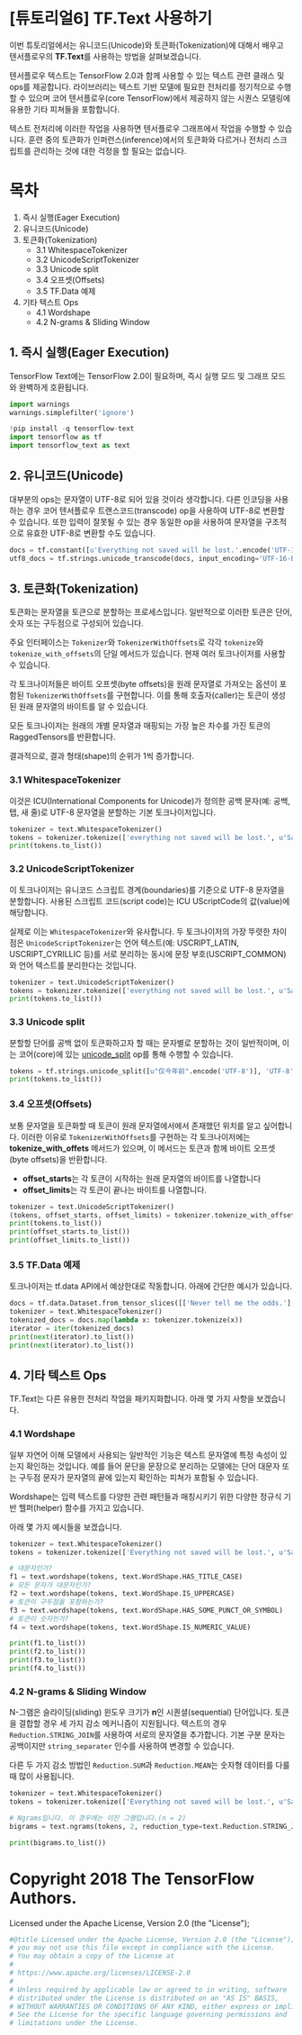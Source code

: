 
# [튜토리얼6] TF.Text 사용하기

이번 튜토리얼에서는 유니코드(Unicode)와 토큰화(Tokenization)에 대해서 배우고 텐서플로우의 **TF.Text**를 사용하는 방법을 살펴보겠습니다.

텐서플로우 텍스트는 TensorFlow 2.0과 함께 사용할 수 있는 텍스트 관련 클래스 및 ops를 제공합니다. 라이브러리는 텍스트 기반 모델에 필요한 전처리를 정기적으로 수행할 수 있으며 코어 텐서플로우(core TensorFlow)에서 제공하지 않는 시퀀스 모델링에 유용한 기타 피쳐들을 포함합니다.

텍스트 전처리에 이러한 작업을 사용하면 텐서플로우 그래프에서 작업을 수행할 수 있습니다. 훈련 중의 토큰화가 인퍼런스(inference)에서의 토큰화와 다르거나 전처리 스크립트를 관리하는 것에 대한 걱정을 할 필요는 없습니다.

# 목차
1. 즉시 실행(Eager Execution)
2. 유니코드(Unicode)
3. 토큰화(Tokenization)
    - 3.1 WhitespaceTokenizer
    - 3.2 UnicodeScriptTokenizer
    - 3.3 Unicode split
    - 3.4 오프셋(Offsets)
    - 3.5 TF.Data 예제
4. 기타 텍스트 Ops
    - 4.1 Wordshape
    - 4.2 N-grams & Sliding Window

## 1. 즉시 실행(Eager Execution)

TensorFlow Text에는 TensorFlow 2.0이 필요하며, 즉시 실행 모드 및 그래프 모드와 완벽하게 호환됩니다.


```python
import warnings
warnings.simplefilter('ignore')

!pip install -q tensorflow-text
import tensorflow as tf
import tensorflow_text as text
```

## 2. 유니코드(Unicode)

대부분의 ops는 문자열이 UTF-8로 되어 있을 것이라 생각합니다. 다른 인코딩을 사용하는 경우 코어 텐서플로우 트랜스코드(transcode) op을 사용하여 UTF-8로 변환할 수 있습니다. 또한 입력이 잘못될 수 있는 경우 동일한 op을 사용하여 문자열을 구조적으로 유효한 UTF-8로 변환할 수도 있습니다.


```python
docs = tf.constant([u'Everything not saved will be lost.'.encode('UTF-16-BE'), u'Sad☹'.encode('UTF-16-BE')])
utf8_docs = tf.strings.unicode_transcode(docs, input_encoding='UTF-16-BE', output_encoding='UTF-8')
```

## 3. 토큰화(Tokenization)

토큰화는 문자열을 토큰으로 분할하는 프로세스입니다. 일반적으로 이러한 토큰은 단어, 숫자 또는 구두점으로 구성되어 있습니다.

주요 인터페이스는 `Tokenizer`와 `TokenizerWithOffsets`로 각각 `tokenize`와 `tokenize_with_offsets`의 단일 메서드가 있습니다. 현재 여러 토크나이저를 사용할 수 있습니다. 

각 토크나이저들은 바이트 오프셋(byte offsets)을 원래 문자열로 가져오는 옵션이 포함된 `TokenizerWithOffsets`를 구현합니다. 이를 통해 호출자(caller)는 토큰이 생성된 원래 문자열의 바이트를 알 수 있습니다. 

모든 토크나이저는 원래의 개별 문자열과 매핑되는 가장 높은 차수를 가진 토큰의 RaggedTensors를 반환합니다. 

결과적으로, 결과 형태(shape)의 순위가 1씩 증가합니다.




### 3.1 WhitespaceTokenizer

이것은 ICU(International Components for Unicode)가 정의한 공백 문자(예: 공백, 탭, 새 줄)로 UTF-8 문자열을 분할하는 기본 토크나이저입니다.


```python
tokenizer = text.WhitespaceTokenizer()
tokens = tokenizer.tokenize(['everything not saved will be lost.', u'Sad☹'.encode('UTF-8')])
print(tokens.to_list())
```

### 3.2 UnicodeScriptTokenizer

이 토크나이저는 유니코드 스크립트 경계(boundaries)를 기준으로 UTF-8 문자열을 분할합니다. 사용된 스크립트 코드(script code)는 ICU UScriptCode의 값(value)에 해당합니다.

실제로 이는 `WhitespaceTokenizer`와 유사합니다. 두 토크나이저의 가장 뚜렷한 차이점은 `UnicodeScriptTokenizer`는 
언어 텍스트(예: USCRIPT_LATIN, USCRIPT_CYRILLIC 등)를 서로 분리하는 동시에 문장 부호(USCRIPT_COMMON)와 언어 텍스트를 분리한다는 것입니다.


```python
tokenizer = text.UnicodeScriptTokenizer()
tokens = tokenizer.tokenize(['everything not saved will be lost.', u'Sad☹'.encode('UTF-8')])
print(tokens.to_list())
```

### 3.3 Unicode split

분할할 단어를 공백 없이 토큰화하고자 할 때는 문자별로 분할하는 것이 일반적이며, 이는 코어(core)에 있는 [unicode_split](https://www.tensorflow.org/api_docs/python/tf/strings/unicode_split) op를 통해 수행할 수 있습니다.


```python
tokens = tf.strings.unicode_split([u"仅今年前".encode('UTF-8')], 'UTF-8')
print(tokens.to_list())
```

### 3.4 오프셋(Offsets)

보통 문자열을 토큰화할 때 토큰이 원래 문자열에서에서 존재했던 위치를 알고 싶어합니다. 이러한 이유로 `TokenizerWithOffsets`를 구현하는 각 토크나이저에는 **tokenize_with_offets** 메서드가 있으며, 이 메서드는 토큰과 함께 바이트 오프셋(byte offsets)을 반환합니다. 
* **offset_starts**는 각 토큰이 시작하는 원래 문자열의 바이트를 나열합니다
* **offset_limits**는 각 토큰이 끝나는 바이트를 나열합니다.


```python
tokenizer = text.UnicodeScriptTokenizer()
(tokens, offset_starts, offset_limits) = tokenizer.tokenize_with_offsets(['everything not saved will be lost.', u'Sad☹'.encode('UTF-8')])
print(tokens.to_list())
print(offset_starts.to_list())
print(offset_limits.to_list())
```

### 3.5 TF.Data 예제

토크나이저는 tf.data API에서 예상한대로 작동합니다. 아래에 간단한 예시가 있습니다.


```python
docs = tf.data.Dataset.from_tensor_slices([['Never tell me the odds.'], ["It's a trap!"]])
tokenizer = text.WhitespaceTokenizer()
tokenized_docs = docs.map(lambda x: tokenizer.tokenize(x))
iterator = iter(tokenized_docs)
print(next(iterator).to_list())
print(next(iterator).to_list())
```

## 4. 기타 텍스트 Ops

TF.Text는 다른 유용한 전처리 작업을 패키지화합니다. 아래 몇 가지 사항을 보겠습니다.

### 4.1 Wordshape

일부 자연어 이해 모델에서 사용되는 일반적인 기능은 텍스트 문자열에 특정 속성이 있는지 확인하는 것입니다. 예를 들어 문단을 문장으로 분리하는 모델에는 단어 대문자 또는 구두점 문자가 문자열의 끝에 있는지 확인하는 피쳐가 포함될 수 있습니다.

Wordshape는 입력 텍스트를 다양한 관련 패턴들과 매칭시키기 위한 다양한 정규식 기반 헬퍼(helper) 함수를 가지고 있습니다. 

아래 몇 가지 예시들을 보겠습니다.


```python
tokenizer = text.WhitespaceTokenizer()
tokens = tokenizer.tokenize(['Everything not saved will be lost.', u'Sad☹'.encode('UTF-8')])

# 대문자인가?
f1 = text.wordshape(tokens, text.WordShape.HAS_TITLE_CASE)
# 모든 문자가 대문자인가?
f2 = text.wordshape(tokens, text.WordShape.IS_UPPERCASE)
# 토큰이 구두점을 포함하는가?
f3 = text.wordshape(tokens, text.WordShape.HAS_SOME_PUNCT_OR_SYMBOL)
# 토큰이 숫자인가?
f4 = text.wordshape(tokens, text.WordShape.IS_NUMERIC_VALUE)

print(f1.to_list())
print(f2.to_list())
print(f3.to_list())
print(f4.to_list())
```

### 4.2 N-grams & Sliding Window

N-그램은 슬라이딩(sliding) 윈도우 크기가 **n**인 시퀀셜(sequential) 단어입니다. 토큰을 결합할 경우 세 가지 감소 메커니즘이 지원됩니다. 텍스트의 경우 `Reduction.STRING_JOIN`를 사용하여 서로의 문자열을 추가합니다. 기본 구분 문자는 공백이지만 `string_separater` 인수를 사용하여 변경할 수 있습니다.

다른 두 가지 감소 방법인 `Reduction.SUM`과 `Reduction.MEAN`는 숫자형 데이터를 다룰 때 많이 사용됩니다.


```python
tokenizer = text.WhitespaceTokenizer()
tokens = tokenizer.tokenize(['Everything not saved will be lost.', u'Sad☹'.encode('UTF-8')])

# Ngrams입니다. 이 경우에는 이진 그램입니다.(n = 2)
bigrams = text.ngrams(tokens, 2, reduction_type=text.Reduction.STRING_JOIN)

print(bigrams.to_list())
```

# Copyright 2018 The TensorFlow Authors.

Licensed under the Apache License, Version 2.0 (the "License");


```python
#@title Licensed under the Apache License, Version 2.0 (the "License"); { display-mode: "form" }
# you may not use this file except in compliance with the License.
# You may obtain a copy of the License at
#
# https://www.apache.org/licenses/LICENSE-2.0
#
# Unless required by applicable law or agreed to in writing, software
# distributed under the License is distributed on an "AS IS" BASIS,
# WITHOUT WARRANTIES OR CONDITIONS OF ANY KIND, either express or implied.
# See the License for the specific language governing permissions and
# limitations under the License.
```
